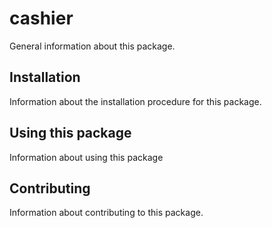 # cashier

General information about this package.

## Installation

Information about the installation procedure for this package.

## Using this package

Information about using this package

## Contributing

Information about contributing to this package.